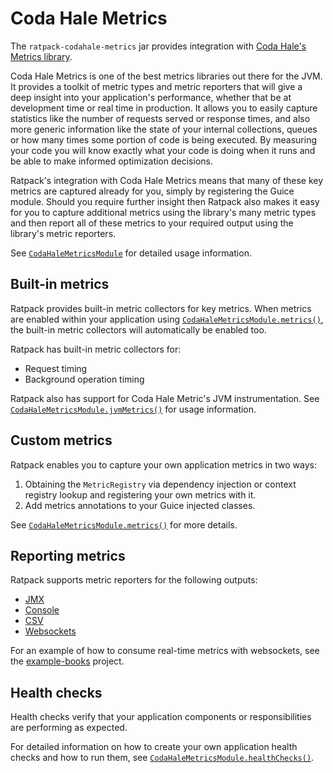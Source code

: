 # Coda Hale Metrics

The `ratpack-codahale-metrics` jar provides integration with [Coda Hale's Metrics library](http://metrics.codahale.com/).

Coda Hale Metrics is one of the best metrics libraries out there for the JVM.
It provides a toolkit of metric types and metric reporters that will give a deep insight into your application's performance, whether that be at development time or real time in production.
It allows you to easily capture statistics like the number of requests served or response times, and also more generic information like the state of your internal collections, queues or how many times some portion of code is being executed.
By measuring your code you will know exactly what your code is doing when it runs and be able to make informed optimization decisions.

Ratpack's integration with Coda Hale Metrics means that many of these key metrics are captured already for you, simply by registering the Guice module.
Should you require further insight then Ratpack also makes it easy for you to capture additional metrics using the library's many metric types and then report all of these metrics to your required output using the library's metric reporters.

See [`CodaHaleMetricsModule`](api/ratpack/codahale/metrics/CodaHaleMetricsModule.html) for detailed usage information.

## Built-in metrics

Ratpack provides built-in metric collectors for key metrics.
When metrics are enabled within your application using [`CodaHaleMetricsModule.metrics()`](api/ratpack/codahale/metrics/CodaHaleMetricsModule.html#metrics\(\)), the built-in metric collectors will automatically be enabled too.

Ratpack has built-in metric collectors for:

* Request timing
* Background operation timing

Ratpack also has support for Coda Hale Metric's JVM instrumentation.
See [`CodaHaleMetricsModule.jvmMetrics()`](api/ratpack/codahale/metrics/CodaHaleMetricsModule.html#jvmMetrics\(\)) for usage information.

## Custom metrics

Ratpack enables you to capture your own application metrics in two ways:

1. Obtaining the `MetricRegistry` via dependency injection or context registry lookup and registering your own metrics with it.
2. Add metrics annotations to your Guice injected classes.

See [`CodaHaleMetricsModule.metrics()`](api/ratpack/codahale/metrics/CodaHaleMetricsModule.html#metrics\(\)) for more details.

## Reporting metrics

Ratpack supports metric reporters for the following outputs:

* [JMX](api/ratpack/codahale/metrics/CodaHaleMetricsModule.html#jmx\(\))
* [Console](api/ratpack/codahale/metrics/CodaHaleMetricsModule.html#console\(\))
* [CSV](api/ratpack/codahale/metrics/CodaHaleMetricsModule.html#csv\(java.io.File\))
* [Websockets](api/ratpack/codahale/metrics/CodaHaleMetricsModule.html#websocket\(\))

For an example of how to consume real-time metrics with websockets, see the [example-books](https://github.com/ratpack/example-books/blob/master/src/ratpack/Ratpack.groovy) project.

## Health checks

Health checks verify that your application components or responsibilities are performing as expected.

For detailed information on how to create your own application health checks and how to run them, see [`CodaHaleMetricsModule.healthChecks()`](api/ratpack/codahale/metrics/CodaHaleMetricsModule.html#healthChecks\(\)).
